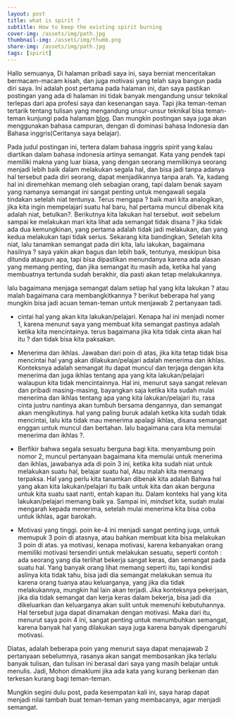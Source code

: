 ```yaml
---
layout: post
title: what is spirit ?
subtitle: How to keep the existing spirit burning
cover-img: /assets/img/path.jpg
thumbnail-img: /assets/img/thumb.png
share-img: /assets/img/path.jpg
tags: [spirit]
---
```


Hallo semuanya, Di halaman pribadi saya ini, saya berniat menceritakan bermacam-macam kisah, dan juga motivasi yang telah saya bangun pada diri saya. Ini adalah post pertama pada halaman ini, dan saya pastikan postingan yang ada di halaman ini tidak banyak mengandung unsur teknikal terlepas dari apa profesi saya dan kesenangan saya. Tapi jika teman-teman tertarik tentang tulisan yang mengandung unsur-unsur teknikal bisa teman-teman kunjungi pada halaman [blog](https://blog.sulaiman.tech). Dan mungkin postingan saya juga akan menggunakan bahasa campuran, dengan di dominasi bahasa Indonesia dan Bahasa inggris(Ceritanya saya belajar).

Pada judul postingan ini, tertera dalam bahasa inggris *spirit* yang kalau diartikan dalam bahasa indonesia artinya semangat. Kata yang pendek tapi memiliki makna yang luar biasa, yang dengan seorang memilikinya seorang menjadi lebih baik dalam melakukan segala hal, dan bisa jadi tanpa adanya hal tersebut pada diri seorang, dapat menjadikannya tanpa arah. Ya, kadang hal ini diremehkan memang oleh sebagian orang, tapi dalam benak sayam yang namanya semangat ini sangat penting untuk mengawali segala tindakan setelah niat tentunya. Terus mengapa ? baik mari kita analogikan, jika kita ingin mempelajari suatu hal baru, hal pertama muncul dibenak kita adalah niat, betulkan?. Berikutnya kita lakukan hal tersebut. *wait* sebelum sampai ke melakukan mari kita lihat ada semangat tidak disana ? jika tidak ada dua kemungkinan, yang pertama adalah tidak jadi melakukan, dan yang kedua melakukan tapi tidak serius. Sekarang kita bandingkan, Setelah kita niat, lalu tanamkan semangat pada diri kita, lalu lakukan, bagaimana hasilnya ? saya yakin akan bagus dan lebih baik, tentunya, meskipun bisa ditunda ataupun apa, tapi bisa dipastikan menundanya karena ada alasan yang memang penting, dan jika semangat itu masih ada, ketika hal yang membuatnya tertunda sudah berakhir, dia pasti akan tetap melakukannya. 

lalu bagaimana menjaga semangat dalam setiap hal yang kita lakukan ? atau malah bagaimana cara membangkitkannya ? berikut beberapa hal yang mungkin bisa jadi acuan teman-teman untuk menjawab 2 pertanyaan tadi.

- cintai hal yang akan kita lakukan/pelajari. Kenapa hal ini menjadi nomer 1, karena menurut saya yang membuat kita semangat pastinya adalah ketika kita mencintainya. terus bagaimana jika kita tidak cinta akan hal itu ? dan tidak bisa kita paksakan.

- Menerima dan ikhlas. Jawaban dari poin di atas, jika kita tetap tidak bisa mencintai hal yang akan dilakukan/pelajari adalah menerima dan ikhlas. Konteksnya adalah semangat itu dapat muncul dan terjaga dengan kita menerima dan juga ikhlas tentang apa yang kita lakukan/pelajari walaupun kita tidak mencintainnya. Hal ini, menurut saya sangat relevan dan pribadi masing-masing, bayangkan saja ketika kita sudah mulai menerima dan ikhlas tentang apa yang kita lakukan/pelajari itu, rasa cinta justru nantinya akan tumbuh bersama dengannya, dan semangat akan mengikutinya. hal yang paling buruk adalah ketika kita sudah tidak mencintai, lalu kita tidak mau menerima apalagi ikhlas, disana semangat enggan untuk muncul dan bertahan. lalu bagaimana cara kita memulai menerima dan ikhlas ?.

- Berfikir bahwa segala sesuatu berguna bagi kita. menyambung poin nomor 2, muncul pertanyaan bagaimana kita memulai untuk menerima dan ikhlas, jawabanya ada di poin 3 ini, ketika kita sudah niat untuk melakukan suatu hal, belajar suatu hal, Atau malah kita memang terpaksa. Hal yang perlu kita tanamkan dibenak kita adalah Bahwa hal yang akan kita lakukan/pelajari itu baik untuk kita dan akan berguna untuk kita suatu saat nanti, entah kapan itu. Dalam konteks hal yang kita lakukan/pelajari memang baik ya. Sampai ini, *mindset* kita, sudah mulai mengarah kepada menerima, setelah mulai menerima kita bisa coba untuk ikhlas, agar barokah. 

- Motivasi yang tinggi. poin ke-4 ini menjadi sangat penting juga, untuk memupuk 3 poin di atasnya, atau bahkan membuat kita bisa melakukan 3 poin di atas. ya motivasi, kenapa motivasi, karena kebanyakan orang memiliki motivasi tersendiri untuk melakukan sesuatu, seperti contoh : ada seorang yang dia terlihat bekerja sangat keras, dan semangat pada suatu hal. Yang banyak orang lihat memang seperti itu, tapi kondisi aslinya kita tidak tahu, bisa jadi dia semangat melakukan semua itu karena orang tuanya atau keluarganya, yang jika dia tidak melakukannya, mungkin hal lain akan terjadi. Jika konteksnya pekerjaan, jika dia tidak semangat dan kerja keras dalam bekerja, bisa jadi dia dikeluarkan dan keluarganya akan sulit untuk memenuhi kebutuhannya. Hal tersebut juga dapat dinamakan dengan motivasi. Maka dari itu, menurut saya poin 4 ini, sangat penting untuk menumbuhkan semangat, karena banyak hal yang dilakukan saya juga karena banyak dipengaruhi motivasi. 

Diatas, adalah beberapa poin yang menurut saya dapat menajawab 2 pertanyaan sebelumnya, rasanya akan sangat membosankan jika terlalu banyak tulisan, dan tulisan ini berasal dari saya yang masih belajar untuk menulis. Jadi, Mohon dimaklumi jika ada kata yang kurang berkenan dan terkesan kurang bagi teman-teman. 

Mungkin segini dulu post, pada kesempatan kali ini, saya harap dapat menjadi nilai tambah buat teman-teman yang membacanya, agar menjadi semangat.